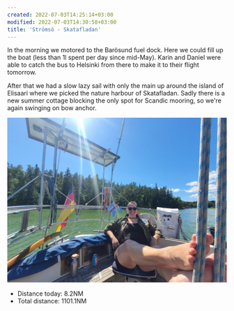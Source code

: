 ```yaml
---
created: 2022-07-03T14:25:14+03:00
modified: 2022-07-03T14:30:58+03:00
title: 'Strömsö - Skatafladan'
---
```


In the morning we motored to the Barösund fuel dock. Here we could fill up the boat (less than 1l spent per day since mid-May). Karin and Daniel were able to catch the bus to Helsinki from there to make it to their flight tomorrow.

After that we had a slow lazy sail with only the main up around the island of Elisaari where we picked the nature harbour of Skatafladan. Sadly there is a new summer cottage blocking the only spot for Scandic mooring, so we're again swinging on bow anchor.

![Image](../2022/4aea6afd5ecd3a87fff27d55428c3e2b.jpg) 

* Distance today: 8.2NM
* Total distance: 1101.1NM
